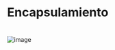 # Encapsulamiento

#
![image](https://github.com/user-attachments/assets/a1afa160-828d-49f2-98b2-d8b0c4dba7a2)

#

